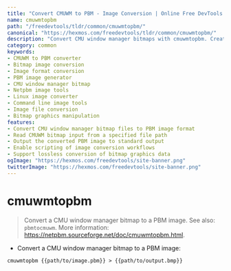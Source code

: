 ```yaml
---
title: "Convert CMUWM to PBM - Image Conversion | Online Free DevTools by Hexmos"
name: cmuwmtopbm
path: "/freedevtools/tldr/common/cmuwmtopbm/"
canonical: "https://hexmos.com/freedevtools/tldr/common/cmuwmtopbm/"
description: "Convert CMU window manager bitmaps with cmuwmtopbm. Create portable bitmap images from older formats. Free online tool, no registration required."
category: common
keywords:
- CMUWM to PBM converter
- Bitmap image conversion
- Image format conversion
- PBM image generator
- CMU window manager bitmap
- Netpbm image tools
- Linux image converter
- Command line image tools
- Image file conversion
- Bitmap graphics manipulation
features:
- Convert CMU window manager bitmap files to PBM image format
- Read CMUWM bitmap input from a specified file path
- Output the converted PBM image to standard output
- Enable scripting of image conversion workflows
- Support lossless conversion of bitmap graphics data
ogImage: "https://hexmos.com/freedevtools/site-banner.png"
twitterImage: "https://hexmos.com/freedevtools/site-banner.png"
---
```


# cmuwmtopbm

> Convert a CMU window manager bitmap to a PBM image.
> See also: `pbmtocmuwm`.
> More information: <https://netpbm.sourceforge.net/doc/cmuwmtopbm.html>.

- Convert a CMU window manager bitmap to a PBM image:

`cmuwmtopbm {{path/to/image.pbm}} > {{path/to/output.bmp}}`
